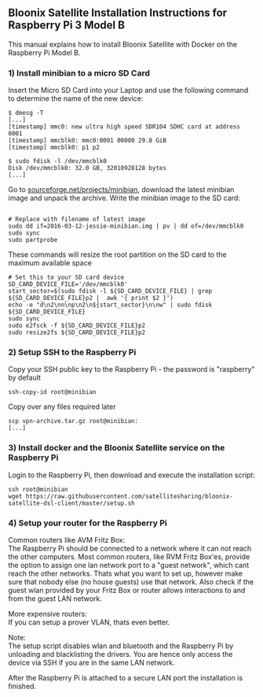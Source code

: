 ## Bloonix Satellite Installation Instructions for Raspberry Pi 3 Model B


This manual explains how to install Bloonix Satellite with Docker on the Raspberry Pi Model B.


### 1) Install minibian to a micro SD Card

Insert the Micro SD Card into your Laptop and use the following command to determine the name of the new device:

```
$ dmesg -T
[...]
[timestamp] mmc0: new ultra high speed SDR104 SDHC card at address 0001
[timestamp] mmcblk0: mmc0:0001 00000 29.8 GiB 
[timestamp] mmcblk0: p1 p2

$ sudo fdisk -l /dev/mmcblk0
Disk /dev/mmcblk0: 32.0 GB, 32010928128 bytes
[...]
```

Go to [sourceforge.net/projects/minibian](https://sourceforge.net/projects/minibian/), download the latest minibian image and
unpack the archive.  Write the minibian image to the SD card:
```

# Replace with filename of latest image
sudo dd if=2016-03-12-jessie-minibian.img | pv | dd of=/dev/mmcblk0
sudo sync
sudo partprobe
```

These commands will resize the root partition on the SD card to the maximum available space
```
# Set this to your SD card device
SD_CARD_DEVICE_FILE='/dev/mmcblk0'
start_sector=$(sudo fdisk -l ${SD_CARD_DEVICE_FILE} | grep ${SD_CARD_DEVICE_FILE}p2 |  awk '{ print $2 }')
echo -e "d\n2\nn\np\n2\n${start_sector}\n\nw" | sudo fdisk ${SD_CARD_DEVICE_FILE}
sudo sync
sudo e2fsck -f ${SD_CARD_DEVICE_FILE}p2
sudo resize2fs ${SD_CARD_DEVICE_FILE}p2
```


### 2) Setup SSH to the Raspberry Pi

Copy your SSH public key to the Raspberry Pi - the password is "raspberry" by default
```
ssh-copy-id root@minibian
```

Copy over any files required later
```
scp vpn-archive.tar.gz root@minibian:
[...]
```


### 3) Install docker and the Bloonix Satellite service on the Raspberry Pi

Login to the Raspberry Pi, then download and execute the installation script:

```
ssh root@minibian
wget https://raw.githubusercontent.com/satellitesharing/bloonix-satellite-dsl-client/master/setup.sh
```


### 4) Setup your router for the Raspberry Pi

Common routers like AVM Fritz Box:  
The Raspberry Pi should be connected to a network where it can not reach the other computers. Most common routers, like
RVM Fritz Box'es, provide the option to assign one lan network port to a "guest network", which cant reach the other
networks. Thats what you want to set up, however make sure that nobody else (no house guests) use that network. Also
check if the guest wlan provided by your Fritz Box or router allows interactions to and from the guest LAN network.

More expensive routers:  
If you can setup a prover VLAN, thats even better. 


Note:  
The setup script disables wlan and bluetooth and the Raspberry Pi by unloading and blacklisting the drivers.
You are hence only access the device via SSH if you are in the same LAN network.


After the Raspberry Pi is attached to a secure LAN port the installation is finished.
